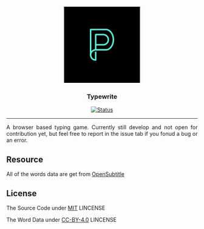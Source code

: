 <p align="center">
  <a href="" rel="noopener">
 <img width=200px height=200px src="https://raw.githubusercontent.com/Nemure231/portare/main/public/logo.png" alt="Portare"></a>
</p>

<h3 align="center">Typewrite</h3>

<div align="center">

[![Status](https://img.shields.io/badge/status-active-success.svg)]()
</div>

---

<p align="justify">
   A browser based typing game. Currently still develop and not open for contribution yet, but feel free to report in the issue tab if you fonud a bug or an error.
</p>

## Resource

All of the words data are get from <a href="http://opus.nlpl.eu/OpenSubtitles2018.php">OpenSubtitle</a>

## License

The Source Code under <a href="https://github.com/Nemure231/portare/blob/main/LINCENSE">MIT</a> LINCENSE

The Word Data under <a href="https://github.com/Nemure231/portare/blob/main/data/LINCENSE">CC-BY-4.0</a> LINCENSE